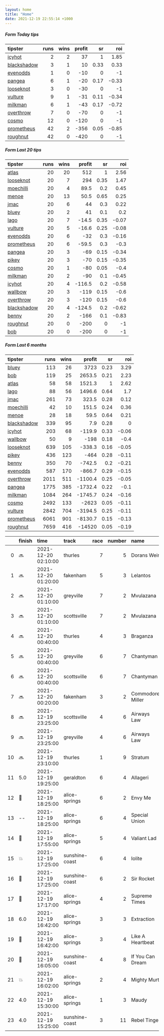 ```yaml
---   
layout: home  
title: "Home"   
date: 2021-12-19 22:55:14 +1000  
---   
```



##### Form Today tips   

| tipster                                                         |   runs |   wins |   profit |   sr |   roi |
|:----------------------------------------------------------------|-------:|-------:|---------:|-----:|------:|
| [icyhot](https://mrwayneo.github.io/tips/icyhot.html)           |      2 |      2 |       37 | 1    |  1.85 |
| [blackshadow](https://mrwayneo.github.io/tips/blackshadow.html) |      3 |      1 |       10 | 0.33 |  0.33 |
| [evenodds](https://mrwayneo.github.io/tips/evenodds.html)       |      1 |      0 |      -10 | 0    | -1    |
| [pangea](https://mrwayneo.github.io/tips/pangea.html)           |      6 |      1 |      -20 | 0.17 | -0.33 |
| [looseknot](https://mrwayneo.github.io/tips/looseknot.html)     |      3 |      0 |      -30 | 0    | -1    |
| [vulture](https://mrwayneo.github.io/tips/vulture.html)         |      9 |      1 |      -31 | 0.11 | -0.34 |
| [milkman](https://mrwayneo.github.io/tips/milkman.html)         |      6 |      1 |      -43 | 0.17 | -0.72 |
| [overthrow](https://mrwayneo.github.io/tips/overthrow.html)     |      7 |      0 |      -70 | 0    | -1    |
| [cosmo](https://mrwayneo.github.io/tips/cosmo.html)             |     12 |      0 |     -120 | 0    | -1    |
| [prometheus](https://mrwayneo.github.io/tips/prometheus.html)   |     42 |      2 |     -356 | 0.05 | -0.85 |
| [roughnut](https://mrwayneo.github.io/tips/roughnut.html)       |     42 |      0 |     -420 | 0    | -1    |

##### Form Last 20 tips   

| tipster                                                         |   runs |   wins |   profit |   sr |   roi |
|:----------------------------------------------------------------|-------:|-------:|---------:|-----:|------:|
| [atlas](https://mrwayneo.github.io/tips/atlas.html)             |     20 |     20 |    512   | 1    |  2.56 |
| [looseknot](https://mrwayneo.github.io/tips/looseknot.html)     |     20 |      7 |    294   | 0.35 |  1.47 |
| [moechilli](https://mrwayneo.github.io/tips/moechilli.html)     |     20 |      4 |     89.5 | 0.2  |  0.45 |
| [menoe](https://mrwayneo.github.io/tips/menoe.html)             |     20 |     13 |     50.5 | 0.65 |  0.25 |
| [jmac](https://mrwayneo.github.io/tips/jmac.html)               |     20 |      6 |     44   | 0.3  |  0.22 |
| [bluey](https://mrwayneo.github.io/tips/bluey.html)             |     20 |      2 |     41   | 0.1  |  0.2  |
| [lago](https://mrwayneo.github.io/tips/lago.html)               |     20 |      7 |    -14.5 | 0.35 | -0.07 |
| [vulture](https://mrwayneo.github.io/tips/vulture.html)         |     20 |      5 |    -16.6 | 0.25 | -0.08 |
| [evenodds](https://mrwayneo.github.io/tips/evenodds.html)       |     20 |      6 |    -32   | 0.3  | -0.16 |
| [prometheus](https://mrwayneo.github.io/tips/prometheus.html)   |     20 |      6 |    -59.5 | 0.3  | -0.3  |
| [pangea](https://mrwayneo.github.io/tips/pangea.html)           |     20 |      3 |    -69   | 0.15 | -0.34 |
| [pikey](https://mrwayneo.github.io/tips/pikey.html)             |     20 |      3 |    -70   | 0.15 | -0.35 |
| [cosmo](https://mrwayneo.github.io/tips/cosmo.html)             |     20 |      1 |    -80   | 0.05 | -0.4  |
| [milkman](https://mrwayneo.github.io/tips/milkman.html)         |     20 |      2 |    -90   | 0.1  | -0.45 |
| [icyhot](https://mrwayneo.github.io/tips/icyhot.html)           |     20 |      4 |   -116.5 | 0.2  | -0.58 |
| [wallbow](https://mrwayneo.github.io/tips/wallbow.html)         |     20 |      3 |   -119   | 0.15 | -0.6  |
| [overthrow](https://mrwayneo.github.io/tips/overthrow.html)     |     20 |      3 |   -120   | 0.15 | -0.6  |
| [blackshadow](https://mrwayneo.github.io/tips/blackshadow.html) |     20 |      4 |   -124.5 | 0.2  | -0.62 |
| [benny](https://mrwayneo.github.io/tips/benny.html)             |     20 |      2 |   -166   | 0.1  | -0.83 |
| [roughnut](https://mrwayneo.github.io/tips/roughnut.html)       |     20 |      0 |   -200   | 0    | -1    |
| [bob](https://mrwayneo.github.io/tips/bob.html)                 |     20 |      0 |   -200   | 0    | -1    |

##### Form Last 6 months   

| tipster                                                         |   runs |   wins |   profit |   sr |   roi |
|:----------------------------------------------------------------|-------:|-------:|---------:|-----:|------:|
| [bluey](https://mrwayneo.github.io/tips/bluey.html)             |    113 |     26 |   3723   | 0.23 |  3.29 |
| [bob](https://mrwayneo.github.io/tips/bob.html)                 |    119 |     25 |   2653.5 | 0.21 |  2.23 |
| [atlas](https://mrwayneo.github.io/tips/atlas.html)             |     58 |     58 |   1521.3 | 1    |  2.62 |
| [lago](https://mrwayneo.github.io/tips/lago.html)               |     88 |     56 |   1496.6 | 0.64 |  1.7  |
| [jmac](https://mrwayneo.github.io/tips/jmac.html)               |    261 |     73 |    323.5 | 0.28 |  0.12 |
| [moechilli](https://mrwayneo.github.io/tips/moechilli.html)     |     42 |     10 |    151.5 | 0.24 |  0.36 |
| [menoe](https://mrwayneo.github.io/tips/menoe.html)             |     28 |     18 |     59.5 | 0.64 |  0.21 |
| [blackshadow](https://mrwayneo.github.io/tips/blackshadow.html) |    339 |     95 |      7.9 | 0.28 |  0    |
| [icyhot](https://mrwayneo.github.io/tips/icyhot.html)           |    203 |     68 |   -119.9 | 0.33 | -0.06 |
| [wallbow](https://mrwayneo.github.io/tips/wallbow.html)         |     50 |      9 |   -198   | 0.18 | -0.4  |
| [looseknot](https://mrwayneo.github.io/tips/looseknot.html)     |    639 |    105 |   -338.3 | 0.16 | -0.05 |
| [pikey](https://mrwayneo.github.io/tips/pikey.html)             |    436 |    123 |   -464   | 0.28 | -0.11 |
| [benny](https://mrwayneo.github.io/tips/benny.html)             |    350 |     70 |   -742.5 | 0.2  | -0.21 |
| [evenodds](https://mrwayneo.github.io/tips/evenodds.html)       |    587 |    170 |   -866.7 | 0.29 | -0.15 |
| [overthrow](https://mrwayneo.github.io/tips/overthrow.html)     |   2011 |    511 |  -1100.4 | 0.25 | -0.05 |
| [pangea](https://mrwayneo.github.io/tips/pangea.html)           |   1775 |    385 |  -1732.4 | 0.22 | -0.1  |
| [milkman](https://mrwayneo.github.io/tips/milkman.html)         |   1084 |    264 |  -1745.7 | 0.24 | -0.16 |
| [cosmo](https://mrwayneo.github.io/tips/cosmo.html)             |   2492 |    133 |  -2623   | 0.05 | -0.11 |
| [vulture](https://mrwayneo.github.io/tips/vulture.html)         |   2842 |    704 |  -3194.5 | 0.25 | -0.11 |
| [prometheus](https://mrwayneo.github.io/tips/prometheus.html)   |   6061 |    901 |  -8130.7 | 0.15 | -0.13 |
| [roughnut](https://mrwayneo.github.io/tips/roughnut.html)       |   7659 |    416 | -14520   | 0.05 | -0.19 |

|    | finish            | time                | track          |   race |   number | name             |   odds | tipster            |
|---:|:------------------|:--------------------|:---------------|-------:|---------:|:-----------------|-------:|:-------------------|
|  0 | :soon:            | 2021-12-20 02:10:00 | thurles        |      7 |        5 | Dorans Weir      |   5    | looseknot          |
|  1 | :soon:            | 2021-12-20 01:20:00 | fakenham       |      5 |        3 | Lelantos         |   2.1  | evenodds,overthrow |
|  2 | :soon:            | 2021-12-20 01:10:00 | greyville      |      7 |        2 | Mvulazana        |   0    | milkman            |
|  3 | :soon:            | 2021-12-20 01:10:00 | scottsville    |      7 |        2 | Mvulazana        |   0    | milkman            |
|  4 | :soon:            | 2021-12-20 00:40:00 | thurles        |      4 |        3 | Braganza         |   2.35 | overthrow,milkman  |
|  5 | :soon:            | 2021-12-20 00:40:00 | greyville      |      6 |        7 | Chantyman        |   0    | vulture            |
|  6 | :soon:            | 2021-12-20 00:40:00 | scottsville    |      6 |        7 | Chantyman        |   0    | vulture            |
|  7 | :soon:            | 2021-12-20 00:20:00 | fakenham       |      3 |        2 | Commodore Miller |   3.3  | overthrow          |
|  8 | :soon:            | 2021-12-19 23:25:00 | scottsville    |      4 |        6 | Airways Law      |   0    | vulture,milkman    |
|  9 | :soon:            | 2021-12-19 23:25:00 | greyville      |      4 |        6 | Airways Law      |   0    | milkman            |
| 10 | :soon:            | 2021-12-19 23:10:00 | thurles        |      1 |        9 | Stratum          |   1.6  | overthrow          |
| 11 | 5.0               | 2021-12-19 19:25:00 | geraldton      |      6 |        4 | Allageri         |   8    | pangea             |
| 12 | :2nd_place_medal: | 2021-12-19 18:25:00 | alice-springs  |      6 |        2 | Envy Me          |   3.45 | vulture            |
| 13 | --                | 2021-12-19 18:25:00 | alice-springs  |      6 |        4 | Special Union    |   6.6  | looseknot          |
| 14 | :2nd_place_medal: | 2021-12-19 17:55:00 | alice-springs  |      5 |        4 | Valiant Lad      |   3    | vulture            |
| 15 | :boom:            | 2021-12-19 17:25:00 | sunshine-coast |      6 |        4 | Iolite           |   2.6  | milkman,icyhot     |
| 16 | :2nd_place_medal: | 2021-12-19 17:25:00 | sunshine-coast |      6 |        2 | Sir Rocket       |   3.25 | pangea             |
| 17 | :2nd_place_medal: | 2021-12-19 17:17:00 | alice-springs  |      4 |        2 | Supreme Times    |   5    | pangea,blackshadow |
| 18 | 6.0               | 2021-12-19 16:42:00 | alice-springs  |      3 |        3 | Extraction       |  10    | pangea,blackshadow |
| 19 | :3rd_place_medal: | 2021-12-19 16:42:00 | alice-springs  |      3 |        4 | Like A Heartbeat |   3.4  | vulture            |
| 20 | :2nd_place_medal: | 2021-12-19 16:05:00 | sunshine-coast |      4 |        8 | If You Can Dream |   3.2  | overthrow          |
| 21 | :boom:            | 2021-12-19 16:02:00 | alice-springs  |      2 |        4 | Mighty Murt      |  15    | vulture            |
| 22 | 4.0               | 2021-12-19 15:30:00 | alice-springs  |      1 |        3 | Maudy            |   3.7  | vulture            |
| 23 | 4.0               | 2021-12-19 15:25:00 | sunshine-coast |      3 |       11 | Rebel Tinge      |   5    | looseknot          |